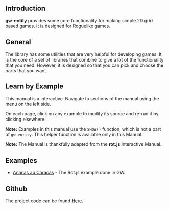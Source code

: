 ## Introduction

**gw-entity** provides some core functionality for making simple 2D grid based games. It is designed for Roguelike games.

## General

The library has some utilities that are very helpful for developing games. It is the core of a set of libraries that combine to give a lot of the functionality that you need. However, it is designed so that you can pick and choose the parts that you want.

## Learn by Example

This manual is a interactive. Navigate to sections of the manual using the menu on the left side.

On each page, click on any example to modify its source and re-run it by clicking elsewhere.

**Note:** Examples in this manual use the `SHOW()` function, which is not a part of `gw-entity`. This helper function is available only in this Manual.

**Note:** The Manual is thankfully adapted from the **rot.js** Interactive Manual.

## Examples

-   [Ananas au Caracas](./ananas/index.html) - The Rot.js example done in GW.

## Github

The project code can be found [Here](https://github.com/funnisimo/gw-entity).
